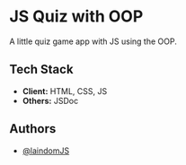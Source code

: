 
# JS Quiz with OOP

A little quiz game app with JS using the OOP.
## Tech Stack

- **Client:** HTML, CSS, JS
- **Others:** JSDoc




## Authors

- [@laindomJS](https://www.github.com/laindomJS)

